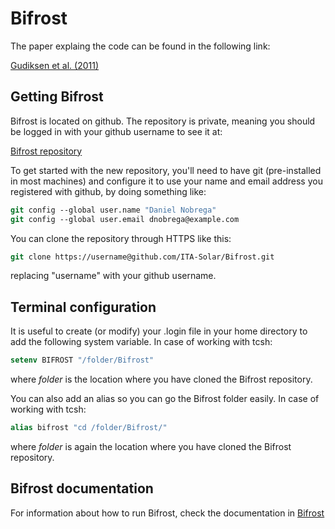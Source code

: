 # Bifrost

The paper explaing the code can be found in the following link:

[Gudiksen et al. (2011)](https://www.aanda.org/articles/aa/pdf/2011/07/aa16520-11.pdf)



## Getting Bifrost

Bifrost is located on github. The repository is private, meaning you
should be logged in with your github username to see it at:

[Bifrost repository](https://github.com/ITA-Solar/Bifrost)

To get started with the new repository, you'll need to have git
(pre-installed in most machines) and configure it to use your name and
email address you registered with github, by doing something like:

``` tcsh
git config --global user.name "Daniel Nobrega"  
git config --global user.email dnobrega@example.com
```

You can clone the repository through HTTPS like this:

```tcsh
git clone https://username@github.com/ITA-Solar/Bifrost.git
```

replacing "username" with your github username.

## Terminal configuration

It is useful to create (or modify) your .login file in your home directory to add the following system variable.
In case of working with tcsh:

``` csh
setenv BIFROST "/folder/Bifrost"
```
where _folder_ is the location where you have cloned the Bifrost repository.

You can also add an alias so you can go the Bifrost folder easily.
In case	of working with	tcsh:

``` tcsh 
alias bifrost "cd /folder/Bifrost/"
```
where _folder_ is again the location where you have cloned the Bifrost repository.


## Bifrost documentation

For information about how to run Bifrost, check the documentation in [Bifrost](https://github.com/ITA-Solar/Bifrost)
